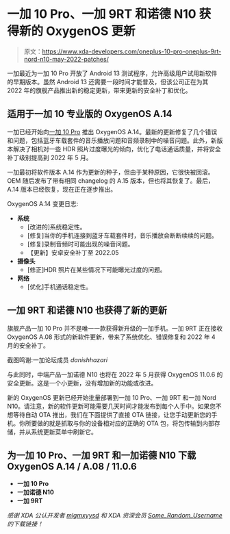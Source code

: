 # 一加 10 Pro、一加 9RT 和诺德 N10 获得新的 OxygenOS 更新

> 原文：<https://www.xda-developers.com/oneplus-10-pro-oneplus-9rt-nord-n10-may-2022-patches/>

一加最近为一加 10 Pro 开放了 Android 13 测试程序，允许高级用户试用新软件的早期版本。虽然 Android 13 还需要一段时间才能普及，但该公司正在为其 2022 年的旗舰产品推出新的稳定更新，带来更新的安全补丁和优化。

## 适用于一加 10 专业版的 OxygenOS A.14

一加已经开始向[一加 10 Pro](https://www.xda-developers.com/oneplus-10-pro-review/) 推出 OxygenOS A.14。最新的更新修复了几个错误和问题，包括蓝牙车载套件的音乐播放问题和音频录制中的噪音问题。此外，新版本解决了相机对一些 HDR 照片过度曝光的倾向，优化了电话通话质量，并将安全补丁级别提高到 2022 年 5 月。

一加最初将软件版本 A.14 作为更新的种子，但由于某种原因，它很快被回滚。OEM 随后发布了带有相同 changelog 的 A.15 版本，但也将其恢复了。最后，A.14 版本已经恢复，现在正在逐步推出。

OxygenOS A.14 变更日志:

*   **系统**
    *   [改进的]系统稳定性。
    *   [修复]当你的手机连接到蓝牙车载套件时，音乐播放会断断续续的问题。
    *   [修复]录制音频时可能出现的噪音问题。
    *   【更新】安卓安全补丁至 2022.05
*   **摄像头**
    *   [修正]HDR 照片在某些情况下可能曝光过度的问题。
*   **网络**
    *   [优化]手机通话稳定性。

## 一加 9RT 和诺德 N10 也获得了新的更新

旗舰产品一加 10 Pro 并不是唯一一款获得新升级的一加手机。一加 9RT 正在接收 OxygenOS A.08 形式的新软件更新，带来了系统优化、错误修复和 2022 年 4 月的安全补丁。

截图鸣谢:一加论坛成员 *danishhazari*

与此同时，中端产品一加诺德 N10 也将在 2022 年 5 月获得 OxygenOS 11.0.6 的安全更新。这是一个小更新，没有增加新的功能或改进。

新的 OxygenOS 更新已经开始批量部署到一加 10 Pro、一加 9RT 和一加 Nord N10。请注意，新的软件更新可能需要几天时间才能发布到每个人手中。如果您不想等待自动 OTA 推出，我们在下面提供了直接 OTA 链接，让您手动更新您的手机。你所要做的就是抓取与你的设备相对应的正确的 OTA 包，将包传输到内部存储，并从系统更新菜单中刷新它。

## 为一加 10 Pro、一加 9RT 和一加诺德 N10 下载 OxygenOS A.14 / A.08 / 11.0.6

*   **一加 10 Pro**
*   **一加诺德 N10**
*   **一加 9RT**

*感谢 XDA 公认开发者 [mlgmxyysd](https://forum.xda-developers.com/m/mlgmxyysd.8430637/) 和 XDA 资深会员 [Some_Random_Username](https://forum.xda-developers.com/m/some_random_username.8234677/) 的下载链接！*